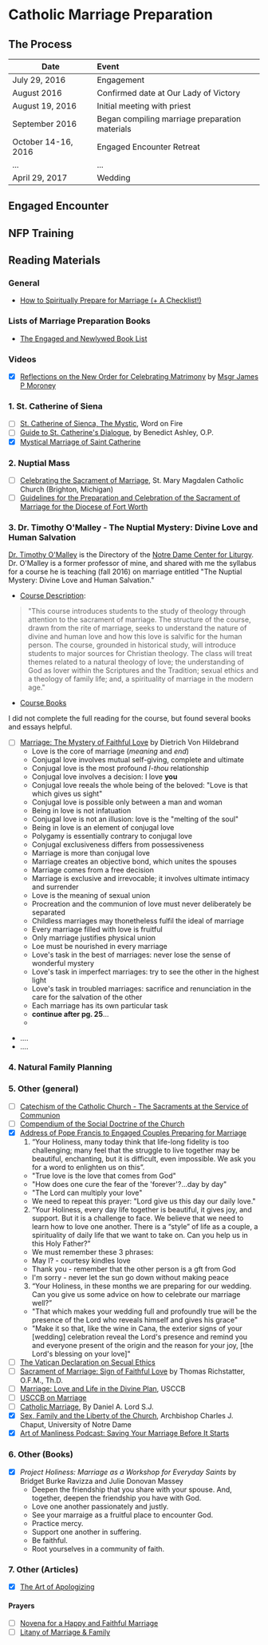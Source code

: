# Catholic Marriage Preparation

## The Process

| Date                | Event        |
| ------------------- |:-------------|
| July 29, 2016       | Engagement   | 
| August 2016         | Confirmed date at Our Lady of Victory |
| August 19, 2016     | Initial meeting with priest | 
| September 2016      | Began compiling marriage preparation materials | 
| October 14-16, 2016 | Engaged Encounter Retreat | 
| ... | ... | 
| April 29, 2017      | Wedding | 

## Engaged Encounter

## NFP Training

## Reading Materials

### General
- [How to Spiritually Prepare for Marriage (+ A Checklist!)](http://catholickatie.com/writing/marriage.html)

### Lists of Marriage Preparation Books
- [The Engaged and Newlywed Book List](http://catholickatie.com/writing/127.html)

### Videos
- [x] [Reflections on the New Order for Celebrating Matrimony](https://vimeo.com/187742540) by [Msgr James P Moroney](https://twitter.com/rectorsjs)

### 1. St. Catherine of Siena
- [ ] [St. Catherine of Sienca,
The Mystic](http://www.wordonfire.org/wof-site/media/pp-stcatherine-samplelessonpdf.pdf), Word on Fire
- [ ] [Guide to St. Catherine's Dialogue](http://www.drawnbylove.com/pdf/Ashley%20Guide%20to%20Saint%20Catherine's%20Dialogue.pdf), by Benedict Ashley, O.P.
- [x] [Mystical Marriage of Saint Catherine](https://en.wikipedia.org/wiki/Mystical_marriage_of_Saint_Catherine)

### 2. Nuptial Mass
- [ ] [Celebrating the Sacrament of Marriage](http://www.saintmarymagdalen.org/pdf%20files/WeddingBooklet.pdf), St. Mary Magdalen Catholic Church (Brighton, Michigan)
- [ ] [Guidelines for the Preparation and Celebration of the Sacrament of Marriage for the Diocese of Fort Worth ](http://fwdioc.org/sacramental_guidelines_marriage.pdf)

### 3. Dr. Timothy O'Malley - The Nuptial Mystery: Divine Love and Human Salvation

[Dr. Timothy O'Malley](http://theology.nd.edu/people/concurrent-and-adjunct-faculty/timothy-omalley/) is the Directory of the [Notre Dame Center for Liturgy](http://liturgy.nd.edu/). Dr. O'Malley is a former professor of mine, and shared with me the syllabus for a course he is teaching (fall 2016) on marriage entitled "The Nuptial Mystery: Divine Love and Human Salvation." 

* [Course Description](https://class-search.nd.edu/reg/srch/ClassSearchServlet?CRN=20652&TERM=201610&P=401094): 

> "This course introduces students to the study of theology through attention to the sacrament of marriage. The structure of the course, drawn from the rite of marriage, seeks to understand the nature of divine and human love and how this love is salvific for the human person. The course, grounded in historical study, will introduce students to major sources for Christian theology. The class will treat themes related to a natural theology of love; the understanding of God as lover within the Scriptures and the Tradition; sexual ethics and a theology of family life; and, a spirituality of marriage in the modern age."

* [Course Books](http://www.bkstr.com/webapp/wcs/stores/servlet/booklookServlet?bookstore_id-1=700&term_id-1=201610&div-1=&dept-1=THEO&course-1=20425&section-1=01)

I did not complete the full reading for the course, but found several books and essays helpful. 
- [ ] [Marriage: The Mystery of Faithful Love](http://www.cathud.com/emarriage.pdf) by Dietrich Von Hildebrand
  - Love is the core of marriage (*meaning* and *end*)
  - Conjugal love involves mutual self-giving, complete and ultimate
  - Conjugal love is the most profound *I-thou* relationship
  - Conjugal love involves a decision: I love **you**
  - Conjugal love reeals the whole being of the beloved: "Love is that which gives us sight"
  - Conjugal love is possible only between a man and woman
  - Being in love is not infatuation
  - Conjugal love is not an illusion: love is the "melting of the soul"
  - Being in love is an element of conjugal love
  - Polygamy is essentially contrary to conjugal love
  - Conjugal exclusiveness differs from possessiveness
  - Marriage is more than conjugal love
  - Marriage creates an objective bond, which unites the spouses
  - Marriage comes from a free decision
  - Marriage is exclusive and irrevocable; it involves ultimate intimacy and surrender
  - Love is the meaning of sexual union
  - Procreation and the communion of love must never deliberately be separated
  - Childless marriages may thonetheless fulfil the ideal of marriage
  - Every marriage filled with love is fruitful
  - Only marriage justifies physical union
  - Loe must be nourished in every marriage
  - Love's task in the best of marriages: never lose the sense of wonderful mystery 
  - Love's task in imperfect marriages: try to see the other in the highest light
  - Love's task in troubled marriages: sacrifice and renunciation in the care for the salvation of the other
  - Each marriage has its own particular task
  - **continue after pg. 25**...
  -  
- ....
- ....

### 4. Natural Family Planning

### 5. Other (general)

- [ ] [Catechism of the Catholic Church - The Sacraments at the Service of Communion](http://www.vatican.va/archive/ccc_css/archive/catechism/p2s2c3a7.htm)
- [ ] [Compendium of the Social Doctrine of the Church](http://www.vatican.va/roman_curia/pontifical_councils/justpeace/documents/rc_pc_justpeace_doc_20060526_compendio-dott-soc_en.html)
- [x] [Address of Pope Francis to Engaged Couples Preparing for Marriage](https://w2.vatican.va/content/francesco/en/speeches/2014/february/documents/papa-francesco_20140214_incontro-fidanzati.html)
  1. “Your Holiness, many today think that life-long fidelity is too challenging; many feel that the struggle to live together may be beautiful, enchanting, but it is difficult, even impossible. We ask you for a word to enlighten us on this”.
    - "True love is the love that comes from God"
    - "How does one cure the fear of the 'forever'?...day by day"
    - "The Lord can multiply your love"
    - We need to repeat this prayer: "Lord give us this day our daily love."
  2. “Your Holiness, every day life together is beautiful, it gives joy, and support. But it is a challenge to face. We believe that we need to learn how to love one another. There is a “style” of life as a couple, a spirituality of daily life that we want to take on. Can you help us in this Holy Father?”
    - We must remember these 3 phrases:
    - May I? - courtesy kindles love
    - Thank you - remember that the other person is a gft from God
    - I'm sorry - never let the sun go down without making peace
  3. “Your Holiness, in these months we are preparing for our wedding. Can you give us some advice on how to celebrate our marriage well?”
    - "That which makes your wedding full and profoundly true will be the presence of the Lord who reveals himself and gives his grace"
    - "Make it so that, like the wine in Cana, the exterior signs of your [wedding] celebration reveal the Lord's presence and remind you and everyone present of the origin and the reason for your joy, [the Lord's blessing on your love]" 
- [ ] [The Vatican Declaration on Secual Ethics](http://spot.colorado.edu/~tooley/VaticanDeclaration.pdf)
- [ ] [Sacrament of Marriage: Sign of Faithful Love](http://www.sjotctx.org/pdf/marriage5.pdf) by Thomas Richstatter, O.F.M., Th.D.
- [ ] [Marriage: Love and Life in the Divine Plan](http://www.usccb.org/issues-and-action/marriage-and-family/marriage/love-and-life/upload/pastoral-letter-marriage-love-and-life-in-the-divine-plan.pdf), USCCB
- [ ] [USCCB on Marriage](http://www.usccb.org/issues-and-action/marriage-and-family/natural-family-planning/catholic-teaching/upload/Marriage-2.pdf)
- [ ] [Catholic Marriage](http://www.catholicpamphlets.net/pamphlets/Catholic%20Marriage.pdf), By Daniel A. Lord S.J.
- [x] [Sex, Family and the Liberty of the Church](http://archphila.org/2016-tocqueville-lecture-on-religious-liberty-at-the-university-of-notre-dame-sex-family-and-the-liberty-of-the-church/), Archbishop Charles J. Chaput, University of Notre Dame
- [x] [Art of Manliness Podcast: Saving Your Marriage Before It Starts](https://soundcloud.com/artofmanliness/239-saving-your-marriage-before-it-starts)

### 6. Other (Books)

- [x] *Project Holiness: Marriage as a Workshop for Everyday Saints* by Bridget Burke Ravizza and Julie Donovan Massey
  - Deepen the friendship that you share with your spouse. And, together, deepen the friendship you have with God.
  - Love one another passionately and justly.
  - See your marraige as a fruitful place to encounter God.
  - Practice mercy.
  - Support one another in suffering.
  - Be faithful.
  - Root yourselves in a community of faith.
  
  
### 7. Other (Articles)

- [x] [The Art of Apologizing](http://www.startmarriageright.com/2016/08/the-art-of-apologizing/)


#### Prayers
- [ ] [Novena for a Happy and Faithful Marriage](http://www.josemariaescriva.info/docs/marriage-novena-st-josemaria.pdf)
- [ ] [Litany of Marriage & Family](http://www.sfcatholic.org/dwc/Files/OfficeofRespectLife/Marriage/Litany%20of%20Marriage%20and%20Family.pdf)

